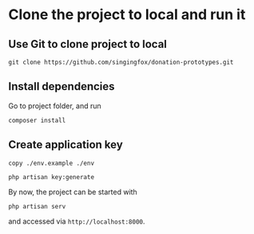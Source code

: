 # Clone the project to local and run it

## Use Git to clone project to local

`git clone https://github.com/singingfox/donation-prototypes.git`

## Install dependencies 

Go to project folder, and run 

`composer install`

## Create application key

`copy ./env.example ./env`

`php artisan key:generate`

By now, the project can be started with 

`php artisan serv`

and accessed via `http://localhost:8000`.